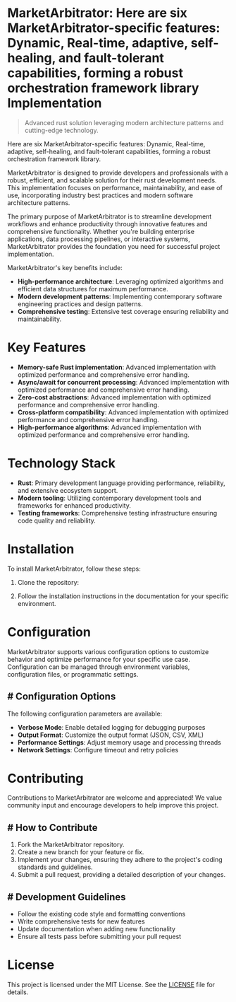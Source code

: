<!-- fallback_MarketArbitrator_20251027003540_88398 -->

# MarketArbitrator: Here are six MarketArbitrator-specific features: Dynamic, Real-time, adaptive, self-healing, and fault-tolerant capabilities, forming a robust orchestration framework library Implementation
> Advanced rust solution leveraging modern architecture patterns and cutting-edge technology.

Here are six MarketArbitrator-specific features: Dynamic, Real-time, adaptive, self-healing, and fault-tolerant capabilities, forming a robust orchestration framework library.

MarketArbitrator is designed to provide developers and professionals with a robust, efficient, and scalable solution for their rust development needs. This implementation focuses on performance, maintainability, and ease of use, incorporating industry best practices and modern software architecture patterns.

The primary purpose of MarketArbitrator is to streamline development workflows and enhance productivity through innovative features and comprehensive functionality. Whether you're building enterprise applications, data processing pipelines, or interactive systems, MarketArbitrator provides the foundation you need for successful project implementation.

MarketArbitrator's key benefits include:

* **High-performance architecture**: Leveraging optimized algorithms and efficient data structures for maximum performance.
* **Modern development patterns**: Implementing contemporary software engineering practices and design patterns.
* **Comprehensive testing**: Extensive test coverage ensuring reliability and maintainability.

# Key Features

* **Memory-safe Rust implementation**: Advanced implementation with optimized performance and comprehensive error handling.
* **Async/await for concurrent processing**: Advanced implementation with optimized performance and comprehensive error handling.
* **Zero-cost abstractions**: Advanced implementation with optimized performance and comprehensive error handling.
* **Cross-platform compatibility**: Advanced implementation with optimized performance and comprehensive error handling.
* **High-performance algorithms**: Advanced implementation with optimized performance and comprehensive error handling.

# Technology Stack

* **Rust**: Primary development language providing performance, reliability, and extensive ecosystem support.
* **Modern tooling**: Utilizing contemporary development tools and frameworks for enhanced productivity.
* **Testing frameworks**: Comprehensive testing infrastructure ensuring code quality and reliability.

# Installation

To install MarketArbitrator, follow these steps:

1. Clone the repository:


2. Follow the installation instructions in the documentation for your specific environment.

# Configuration

MarketArbitrator supports various configuration options to customize behavior and optimize performance for your specific use case. Configuration can be managed through environment variables, configuration files, or programmatic settings.

## # Configuration Options

The following configuration parameters are available:

* **Verbose Mode**: Enable detailed logging for debugging purposes
* **Output Format**: Customize the output format (JSON, CSV, XML)
* **Performance Settings**: Adjust memory usage and processing threads
* **Network Settings**: Configure timeout and retry policies

# Contributing

Contributions to MarketArbitrator are welcome and appreciated! We value community input and encourage developers to help improve this project.

## # How to Contribute

1. Fork the MarketArbitrator repository.
2. Create a new branch for your feature or fix.
3. Implement your changes, ensuring they adhere to the project's coding standards and guidelines.
4. Submit a pull request, providing a detailed description of your changes.

## # Development Guidelines

* Follow the existing code style and formatting conventions
* Write comprehensive tests for new features
* Update documentation when adding new functionality
* Ensure all tests pass before submitting your pull request

# License

This project is licensed under the MIT License. See the [LICENSE](https://github.com/weitereigh/MarketArbitrator/blob/main/LICENSE) file for details.
